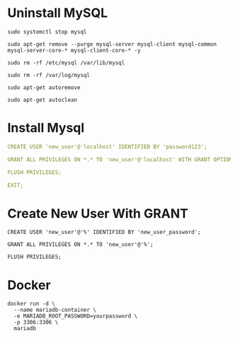 # Uninstall MySQL

```
sudo systemctl stop mysql

sudo apt-get remove --purge mysql-server mysql-client mysql-common mysql-server-core-* mysql-client-core-* -y

sudo rm -rf /etc/mysql /var/lib/mysql

sudo rm -rf /var/log/mysql

sudo apt-get autoremove

sudo apt-get autoclean
```


# Install Mysql

``` {.yaml .copy}
CREATE USER 'new_user'@'localhost' IDENTIFIED BY 'password123';

GRANT ALL PRIVILEGES ON *.* TO 'new_user'@'localhost' WITH GRANT OPTION;

FLUSH PRIVILEGES;

EXIT;

```

# Create New User With GRANT
```
CREATE USER 'new_user'@'%' IDENTIFIED BY 'new_user_password';

GRANT ALL PRIVILEGES ON *.* TO 'new_user'@'%';

FLUSH PRIVILEGES;

```

# Docker

```
docker run -d \
  --name mariadb-container \
  -e MARIADB_ROOT_PASSWORD=yourpassword \
  -p 3306:3306 \
  mariadb
```
